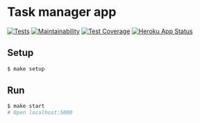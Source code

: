 # Task manager app

[![Tests](https://github.com/AlexandrKoliukh/backend-project-lvl4/workflows/Node%20CI/badge.svg)](https://github.com/hexlet-boilerplates/fastify-nodejs-application/actions)
[![Maintainability](https://api.codeclimate.com/v1/badges/e3da255bc4f555593e79/maintainability)](https://codeclimate.com/github/AlexandrKoliukh/backend-project-lvl4/maintainability)
[![Test Coverage](https://api.codeclimate.com/v1/badges/e3da255bc4f555593e79/test_coverage)](https://codeclimate.com/github/AlexandrKoliukh/backend-project-lvl4/test_coverage)
[![Heroku App Status](http://heroku-shields.herokuapp.com/alk-tasks)](https://alk-tasks.herokuapp.com)

## Setup

```sh
$ make setup
```

## Run

```sh
$ make start
# Open localhost:5000
```
